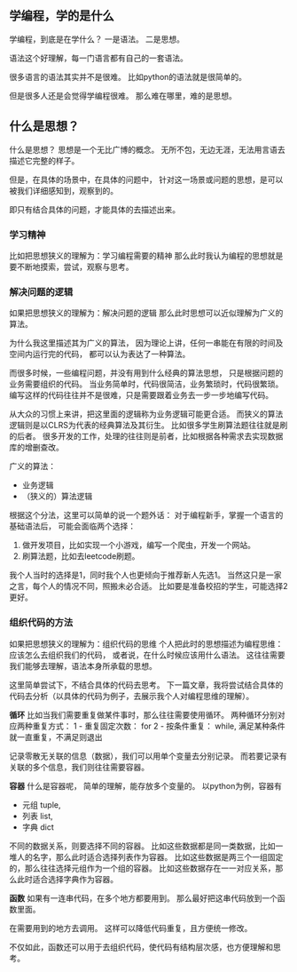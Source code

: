 ## 学编程，学的是什么
学编程，到底是在学什么？
一是语法。
二是思想。

语法这个好理解，每一门语言都有自己的一套语法。

很多语言的语法其实并不是很难。
比如python的语法就是很简单的。

但是很多人还是会觉得学编程很难。
那么难在哪里，难的是思想。

## 什么是思想？
什么是思想？
思想是一个无比广博的概念。
无所不包，无边无涯，无法用言语去描述它完整的样子。

但是，在具体的场景中，在具体的问题中，
针对这一场景或问题的思想，是可以被我们详细感知到，观察到的。

即只有结合具体的问题，才能具体的去描述出来。

### 学习精神
比如把思想狭义的理解为：学习编程需要的精神
那么此时我认为编程的思想就是要不断地摸索，尝试，观察与思考。


### 解决问题的逻辑
如果把思想狭义的理解为：解决问题的逻辑
那么此时思想可以近似理解为广义的算法。

为什么我这里描述其为广义的算法，
因为理论上讲，任何一串能在有限的时间及空间内运行完的代码，
都可以认为表达了一种算法。

而很多时候，一些编程问题，并没有用到什么经典的算法思想，
只是根据问题的业务需要组织的代码。
当业务简单时，代码很简洁，业务繁琐时，代码很繁琐。
编写这样的代码往往并不是很难，只是需要跟着业务去一步一步地编写代码。

从大众的习惯上来讲，把这里面的逻辑称为业务逻辑可能更合适。
而狭义的算法逻辑则是以CLRS为代表的经典算法及其衍生。
比如很多学生刷算法题往往就是刷的后者。
很多开发的工作，处理的往往则是前者，比如根据各种需求去实现数据库的增删查改。

广义的算法：
- 业务逻辑
- （狭义的）算法逻辑

根据这个分法，这里可以简单的说一个题外话：
对于编程新手，掌握一个语言的基础语法后，
可能会面临两个选择：
1. 做开发项目，比如实现一个小游戏，编写一个爬虫，开发一个网站。
2. 刷算法题，比如去leetcode刷题。

我个人当时的选择是1，同时我个人也更倾向于推荐新人先选1。
当然这只是一家之言，每个人的情况不同，照搬未必合适。
比如要是准备校招的学生，可能选择2更好。

### 组织代码的方法
如果把思想狭义的理解为：组织代码的思维
个人把此时的思想描述为编程思维：
应该怎么去组织我们的代码，
或者说，在什么时候应该用什么语法。
这往往需要我们能够去理解，语法本身所承载的思想。

这里简单尝试下，不结合具体的代码去思考。
下一篇文章，我将尝试结合具体的代码去分析（以具体的代码为例子，去展示我个人对编程思维的理解）。

**循环**
比如当我们需要重复做某件事时，那么往往需要使用循环。
两种循环分别对应两种重复方式：
1 - 重复固定次数： for
2 - 按条件重复： while, 满足某种条件就一直重复，不满足则退出

记录零散无关联的信息（数据），我们可以用单个变量去分别记录。
而若要记录有关联的多个信息，我们则往往需要容器。

**容器**
什么是容器呢，
简单的理解，能存放多个变量的。
以python为例，容器有
- 元组 tuple,
- 列表 list,
- 字典 dict

不同的数据关系，则要选择不同的容器。
比如这些数据都是同一类数据，比如一堆人的名字，那么此时适合选择列表作为容器。
比如这些数据是两三个一组固定的，那么往往选择元组作为一个组的容器。
比如这些数据存在一一对应关系，那么此时适合选择字典作为容器。

**函数**
如果有一连串代码，在多个地方都要用到。
那么最好把这串代码放到一个函数里面。

在需要用到的地方去调用。
这样可以降低代码重复，且方便统一修改。

不仅如此，函数还可以用于去组织代码，使代码有结构层次感，也方便理解和思考。
